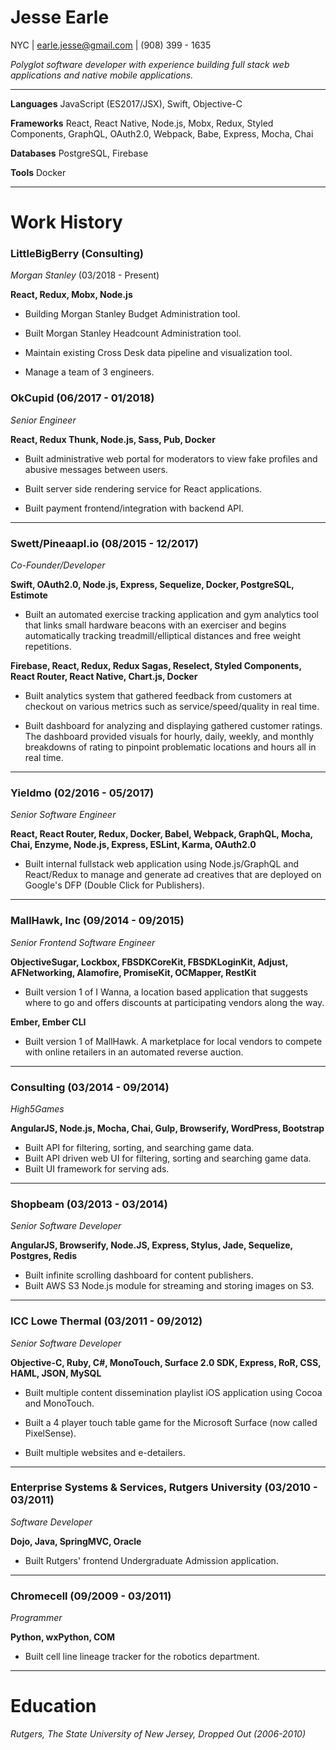 # Jesse Earle

NYC | earle.jesse@gmail.com | (908) 399 - 1635

_Polyglot software developer with experience building full stack web applications and native mobile applications._

***

__Languages__ JavaScript (ES2017/JSX), Swift, Objective-C

__Frameworks__ React, React Native, Node.js, Mobx, Redux, Styled Components, GraphQL, OAuth2.0, Webpack, Babe, Express, Mocha, Chai

__Databases__ PostgreSQL, Firebase

__Tools__ Docker

***

# Work History

### LittleBigBerry (Consulting)

_Morgan Stanley_ (03/2018 - Present)

__React, Redux, Mobx, Node.js__

+ Building Morgan Stanley Budget Administration tool.

+ Built Morgan Stanley Headcount Administration tool.

+ Maintain existing Cross Desk data pipeline and visualization tool.

+ Manage a team of 3 engineers.

### OkCupid (06/2017 - 01/2018)

_Senior Engineer_

__React, Redux Thunk, Node.js, Sass, Pub, Docker__

+ Built administrative web portal for moderators to view fake profiles and abusive messages between users.

+ Built server side rendering service for React applications.

+ Built payment frontend/integration with backend API.

***

### Swett/Pineaapl.io (08/2015 - 12/2017)

_Co-Founder/Developer_

__Swift, OAuth2.0, Node.js, Express, Sequelize, Docker, PostgreSQL, Estimote__

+ Built an automated exercise tracking application and gym analytics tool that links small hardware beacons with an exerciser and begins automatically tracking treadmill/elliptical distances and free weight repetitions.

__Firebase, React, Redux, Redux Sagas, Reselect, Styled Components, React Router, React Native, Chart.js, Docker__

+ Built analytics system that gathered feedback from customers at checkout on various metrics such as service/speed/quality in real time.

+ Built dashboard for analyzing and displaying gathered customer ratings.  The dashboard provided visuals for hourly, daily, weekly, and monthly breakdowns of rating to pinpoint problematic locations and hours all in real time.

***

### Yieldmo (02/2016 - 05/2017)

_Senior Software Engineer_

__React, React Router, Redux, Docker, Babel, Webpack, GraphQL, Mocha, Chai, Enzyme, Node.js, Express, ESLint, Karma, OAuth2.0__

+ Built internal fullstack web application using Node.js/GraphQL and React/Redux to manage and generate ad creatives that are deployed on Google's DFP (Double Click for Publishers).

***

### MallHawk, Inc (09/2014 - 09/2015)

_Senior Frontend Software Engineer_

__ObjectiveSugar, Lockbox, FBSDKCoreKit, FBSDKLoginKit, Adjust, AFNetworking, Alamofire, PromiseKit, OCMapper, RestKit__

+ Built version 1 of I Wanna, a location based application that suggests where to go and offers discounts at participating vendors along the way.

__Ember, Ember CLI__

+ Built version 1 of MallHawk.  A marketplace for local vendors to compete with online retailers in an automated reverse auction.

***

### Consulting (03/2014 - 09/2014)

_High5Games_

__AngularJS, Node.js, Mocha, Chai, Gulp, Browserify, WordPress, Bootstrap__

+ Built API for filtering, sorting, and searching game data.
+ Built API driven web UI for filtering, sorting and searching game data.
+ Built UI framework for serving ads.

***

### Shopbeam (03/2013 - 03/2014)

_Senior Software Developer_

__AngularJS, Browserify, Node.JS, Express, Stylus, Jade, Sequelize, Postgres, Redis__

+ Built infinite scrolling dashboard for content publishers.
+ Built AWS S3 Node.js module for streaming and storing images on S3.

***

### ICC Lowe Thermal (03/2011 - 09/2012)

_Senior Software Developer_

__Objective-C, Ruby, C#, MonoTouch, Surface 2.0 SDK, Express, RoR, CSS, HAML, JSON, MySQL__

+ Built multiple content dissemination playlist iOS application using Cocoa and MonoTouch.

+ Built a 4 player touch table game for the Microsoft Surface (now called PixelSense).

+ Built multiple websites and e-detailers.

***

### Enterprise Systems & Services, Rutgers University (03/2010 - 03/2011)

_Software Developer_

__Dojo, Java, SpringMVC, Oracle__

+ Built Rutgers' frontend Undergraduate Admission application.

***

### Chromecell (09/2009 - 03/2011)

_Programmer_

__Python, wxPython, COM__

+ Built cell line lineage tracker for the robotics department.

***

# Education

_Rutgers, The State University of New Jersey, Dropped Out (2006-2010)_